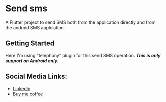 # Send sms

A Flutter project to send SMS both from the application directly and from the android SMS applciation.

## Getting Started

Here I'm using "telephony" plugin for this send SMS operation.
***This is only support on Android only.***

## Social Media Links:

- [LinkedIn](https://www.linkedin.com/in/swayamshree-mohanty-a241b31a0/)
- [Buy me coffee](https://www.buymeacoffee.com/swayamshree)
